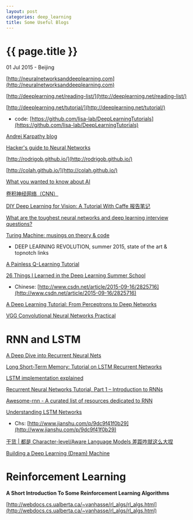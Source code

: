 ```yaml
---
layout: post
categories: deep_learning
title: Some Useful Blogs
---
```


{{ page.title }}
================

<p class="meta">01 Jul 2015 - Beijing</p>

[http://neuralnetworksanddeeplearning.com](http://neuralnetworksanddeeplearning.com)

[http://deeplearning.net/reading-list/](http://deeplearning.net/reading-list/)

[http://deeplearning.net/tutorial/](http://deeplearning.net/tutorial/)

- code: [https://github.com/lisa-lab/DeepLearningTutorials](https://github.com/lisa-lab/DeepLearningTutorials)

[Andrej Karpathy blog](http://karpathy.github.io/)

[Hacker's guide to Neural Networks](http://karpathy.github.io/neuralnets/)

[http://rodrigob.github.io/](http://rodrigob.github.io/)

[http://colah.github.io/](http://colah.github.io/)

[What you wanted to know about AI](http://fastml.com/what-you-wanted-to-know-about-ai/)

[卷积神经网络（CNN）](http://ibillxia.github.io/blog/2013/04/06/Convolutional-Neural-Networks/)

[DIY Deep Learning for Vision: A Tutorial With Caffe 报告笔记](http://frank19900731.github.io/wx/2014-12-04-diy-deep-learning-for-vision-a-tutorial-with-caffe-bao-gao-bi-ji.html)

[What are the toughest neural networks and deep learning interview questions?](https://www.quora.com/What-are-the-toughest-neural-networks-and-deep-learning-interview-questions)

[Turing Machine: musings on theory & code](https://vzn1.wordpress.com/2015/09/01/deep-learning-revolution-summer-2015-state-of-the-art-topnotch-links/)

- DEEP LEARNING REVOLUTION, summer 2015, state of the art & topnotch links

[A Painless Q-Learning Tutorial](http://mnemstudio.org/path-finding-q-learning-tutorial.htm)

[26 Things I Learned in the Deep Learning Summer School](http://www.marekrei.com/blog/26-things-i-learned-in-the-deep-learning-summer-school/)
- Chinese: [http://www.csdn.net/article/2015-09-16/2825716](http://www.csdn.net/article/2015-09-16/2825716)

[A Deep Learning Tutorial: From Perceptrons to Deep Networks](http://www.toptal.com/machine-learning/an-introduction-to-deep-learning-from-perceptrons-to-deep-networks)

[VGG Convolutional Neural Networks Practical](http://www.robots.ox.ac.uk/~vgg/practicals/cnn/index.html)

# RNN and LSTM

[A Deep Dive into Recurrent Neural Nets](http://nikhilbuduma.com/2015/01/11/a-deep-dive-into-recurrent-neural-networks/)

[Long Short-Term Memory: Tutorial on LSTM Recurrent Networks](http://people.idsia.ch/~juergen/lstm/index.htm)

[LSTM implementation explained](http://apaszke.github.io/lstm-explained.html)

[Recurrent Neural Networks Tutorial, Part 1 – Introduction to RNNs](http://www.wildml.com/2015/09/recurrent-neural-networks-tutorial-part-1-introduction-to-rnns/)

[Awesome-rnn - A curated list of resources dedicated to RNN](http://jiwonkim.org/awesome-rnn/)

[Understanding LSTM Networks](http://colah.github.io/posts/2015-08-Understanding-LSTMs/)

- Chs: [http://www.jianshu.com/p/9dc9f41f0b29](http://www.jianshu.com/p/9dc9f41f0b29)

[干货 | 都是 Character-level/Aware Language Models 差距咋就这么大捏](http://mp.weixin.qq.com/s?__biz=MzAwMjM3MTc5OA==&mid=212942444&idx=1&sn=3c3bdc25f7fab1090145f3d8604d76c5)

[Building a Deep Learning (Dream) Machine](http://graphific.github.io/posts/building-a-deep-learning-dream-machine/)

# Reinforcement Learning

**A Short Introduction To Some Reinforcement Learning Algorithms**

[http://webdocs.cs.ualberta.ca/~vanhasse/rl_algs/rl_algs.html](http://webdocs.cs.ualberta.ca/~vanhasse/rl_algs/rl_algs.html)
